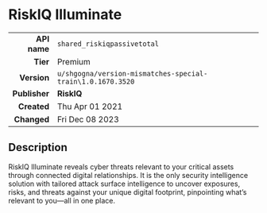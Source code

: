 # RiskIQ Illuminate
| | |
|-:|-|
|**API name**|`shared_riskiqpassivetotal`|
|**Tier**|Premium|
|**Version**|`u/shgogna/version-mismatches-special-train\1.0.1670.3520`|
|**Publisher**|**RiskIQ**|
|**Created**|Thu Apr 01 2021|
|**Changed**|Fri Dec 08 2023|

## Description
RiskIQ Illuminate reveals cyber threats relevant to your critical assets through connected digital relationships. It is the only security intelligence solution with tailored attack surface intelligence to uncover exposures, risks, and threats against your unique digital footprint, pinpointing what’s relevant to you—all in one place.
